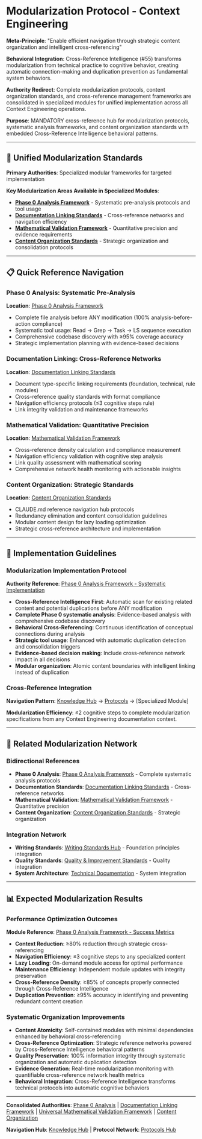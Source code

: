 # Modularization Protocol - Context Engineering

**Meta-Principle**: "Enable efficient navigation through strategic content organization and intelligent cross-referencing"

**Behavioral Integration**: Cross-Reference Intelligence (#55) transforms modularization from technical practice to cognitive behavior, creating automatic connection-making and duplication prevention as fundamental system behaviors.

**Authority Redirect**: Complete modularization protocols, content organization standards, and cross-reference management frameworks are consolidated in specialized modules for unified implementation across all Context Engineering operations.

**Purpose**: MANDATORY cross-reference hub for modularization protocols, systematic analysis frameworks, and content organization standards with embedded Cross-Reference Intelligence behavioral patterns.

---

## 🔗 **Unified Modularization Standards**

**Primary Authorities**: Specialized modular frameworks for targeted implementation

**Key Modularization Areas Available in Specialized Modules**:
- **[Phase 0 Analysis Framework](./phase-0-analysis-framework.md)** - Systematic pre-analysis protocols and tool usage
- **[Documentation Linking Standards](./documentation-linking-standards.md)** - Cross-reference networks and navigation efficiency
- **[Mathematical Validation Framework](./mathematical-validation-framework.md)** - Quantitative precision and evidence requirements
- **[Content Organization Standards](./content-organization-standards.md)** - Strategic organization and consolidation protocols

---

## 📋 **Quick Reference Navigation**

### **Phase 0 Analysis: Systematic Pre-Analysis**
**Location**: [Phase 0 Analysis Framework](./phase-0-analysis-framework.md)
- Complete file analysis before ANY modification (100% analysis-before-action compliance)
- Systematic tool usage: Read → Grep → Task → LS sequence execution
- Comprehensive codebase discovery with ≥95% coverage accuracy
- Strategic implementation planning with evidence-based decisions

### **Documentation Linking: Cross-Reference Networks**
**Location**: [Documentation Linking Standards](./documentation-linking-standards.md)
- Document type-specific linking requirements (foundation, technical, rule modules)
- Cross-reference quality standards with format compliance
- Navigation efficiency protocols (≤3 cognitive steps rule)
- Link integrity validation and maintenance frameworks

### **Mathematical Validation: Quantitative Precision**
**Location**: [Mathematical Validation Framework](./mathematical-validation-framework.md)
- Cross-reference density calculation and compliance measurement
- Navigation efficiency validation with cognitive step analysis
- Link quality assessment with mathematical scoring
- Comprehensive network health monitoring with actionable insights

### **Content Organization: Strategic Standards**
**Location**: [Content Organization Standards](./content-organization-standards.md)
- CLAUDE.md reference navigation hub protocols
- Redundancy elimination and content consolidation guidelines
- Modular content design for lazy loading optimization
- Strategic cross-reference architecture and implementation

---

## 🎯 **Implementation Guidelines**

### **Modularization Implementation Protocol**
**Authority Reference**: [Phase 0 Analysis Framework - Systematic Implementation](./phase-0-analysis-framework.md#implementation-protocol)
- **Cross-Reference Intelligence First**: Automatic scan for existing related content and potential duplications before ANY modification
- **Complete Phase 0 systematic analysis**: Evidence-based analysis with comprehensive codebase discovery
- **Behavioral Cross-Referencing**: Continuous identification of conceptual connections during analysis
- **Strategic tool usage**: Enhanced with automatic duplication detection and consolidation triggers
- **Evidence-based decision making**: Include cross-reference network impact in all decisions
- **Modular organization**: Atomic content boundaries with intelligent linking instead of duplication

### **Cross-Reference Integration**
**Navigation Pattern**: [Knowledge Hub](../README.md) → [Protocols](../README.md#protocols-hub) → [Specialized Module]

**Modularization Efficiency**: ≤2 cognitive steps to complete modularization specifications from any Context Engineering documentation context.

---

## 🔧 **Related Modularization Network**

### **Bidirectional References**
- **Phase 0 Analysis**: [Phase 0 Analysis Framework](./phase-0-analysis-framework.md) - Complete systematic analysis protocols
- **Documentation Standards**: [Documentation Linking Standards](./documentation-linking-standards.md) - Cross-reference networks
- **Mathematical Validation**: [Mathematical Validation Framework](./mathematical-validation-framework.md) - Quantitative precision
- **Content Organization**: [Content Organization Standards](./content-organization-standards.md) - Strategic organization

### **Integration Network**
- **Writing Standards**: [Writing Standards Hub](../writing-standards.md) - Foundation principles integration
- **Quality Standards**: [Quality & Improvement Standards](../patterns/quality-improvement-standards.md) - Quality integration
- **System Architecture**: [Technical Documentation](../technical/TECHNICAL_DOCS.md) - System integration

---

## 📊 **Expected Modularization Results**

### **Performance Optimization Outcomes**
**Module Reference**: [Phase 0 Analysis Framework - Success Metrics](./phase-0-analysis-framework.md#success-metrics)
- **Context Reduction**: ≥80% reduction through strategic cross-referencing
- **Navigation Efficiency**: ≤3 cognitive steps to any specialized content
- **Lazy Loading**: On-demand module access for optimal performance
- **Maintenance Efficiency**: Independent module updates with integrity preservation
- **Cross-Reference Density**: ≥85% of concepts properly connected through Cross-Reference Intelligence
- **Duplication Prevention**: ≥95% accuracy in identifying and preventing redundant content creation

### **Systematic Organization Improvements**
- **Content Atomicity**: Self-contained modules with minimal dependencies enhanced by behavioral cross-referencing
- **Cross-Reference Optimization**: Strategic reference networks powered by Cross-Reference Intelligence behavioral patterns
- **Quality Preservation**: 100% information integrity through systematic organization and automatic duplication detection
- **Evidence Generation**: Real-time modularization monitoring with quantifiable cross-reference network health metrics
- **Behavioral Integration**: Cross-Reference Intelligence transforms technical protocols into automatic cognitive behaviors

---

**Consolidated Authorities**: [Phase 0 Analysis](./phase-0-analysis-framework.md) | [Documentation Linking Framework](./documentation-linking-framework.md) | [Universal Mathematical Validation Framework](./universal-mathematical-validation-framework.md) | [Content Organization](./content-organization-standards.md)

**Navigation Hub**: [Knowledge Hub](../README.md) | **Protocol Network**: [Protocols Hub](../README.md#protocols-hub)